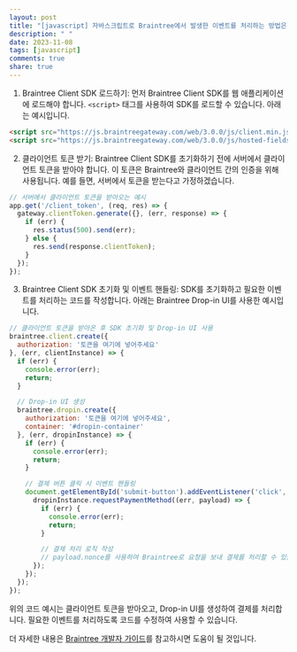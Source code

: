 ```yaml
---
layout: post
title: "[javascript] 자바스크립트로 Braintree에서 발생한 이벤트를 처리하는 방법은 무엇인가요?"
description: " "
date: 2023-11-08
tags: [javascript]
comments: true
share: true
---
```


1. Braintree Client SDK 로드하기: 먼저 Braintree Client SDK를 웹 애플리케이션에 로드해야 합니다. `<script>` 태그를 사용하여 SDK를 로드할 수 있습니다. 아래는 예시입니다.

```html
<script src="https://js.braintreegateway.com/web/3.0.0/js/client.min.js"></script>
<script src="https://js.braintreegateway.com/web/3.0.0/js/hosted-fields.min.js"></script>
```
  
2. 클라이언트 토큰 받기: Braintree Client SDK를 초기화하기 전에 서버에서 클라이언트 토큰을 받아야 합니다. 이 토큰은 Braintree와 클라이언트 간의 인증을 위해 사용됩니다. 예를 들면, 서버에서 토큰을 받는다고 가정하겠습니다.

```javascript
// 서버에서 클라이언트 토큰을 받아오는 예시
app.get('/client_token', (req, res) => {
  gateway.clientToken.generate({}, (err, response) => {
    if (err) {
      res.status(500).send(err);
    } else {
      res.send(response.clientToken);
    }
  });
});
```

3. Braintree Client SDK 초기화 및 이벤트 핸들링: SDK를 초기화하고 필요한 이벤트를 처리하는 코드를 작성합니다. 아래는 Braintree Drop-in UI를 사용한 예시입니다.

```javascript
// 클라이언트 토큰을 받아온 후 SDK 초기화 및 Drop-in UI 사용
braintree.client.create({
  authorization: '토큰을 여기에 넣어주세요'
}, (err, clientInstance) => {
  if (err) {
    console.error(err);
    return;
  }

  // Drop-in UI 생성
  braintree.dropin.create({
    authorization: '토큰을 여기에 넣어주세요',
    container: '#dropin-container'
  }, (err, dropinInstance) => {
    if (err) {
      console.error(err);
      return;
    }

    // 결제 버튼 클릭 시 이벤트 핸들링
    document.getElementById('submit-button').addEventListener('click', () => {
      dropinInstance.requestPaymentMethod((err, payload) => {
        if (err) {
          console.error(err);
          return;
        }

        // 결제 처리 로직 작성
        // payload.nonce를 사용하여 Braintree로 요청을 보내 결제를 처리할 수 있습니다.
      });
    });
  });
});
```

위의 코드 예시는 클라이언트 토큰을 받아오고, Drop-in UI를 생성하여 결제를 처리합니다. 필요한 이벤트를 처리하도록 코드를 수정하여 사용할 수 있습니다.

더 자세한 내용은 [Braintree 개발자 가이드](https://developers.braintreepayments.com/guides/drop-in/javascript/v3)를 참고하시면 도움이 될 것입니다.